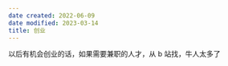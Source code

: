 ```yaml
---
date created: 2022-06-09
date modified: 2023-03-14
title: 创业
---
```


以后有机会创业的话，如果需要兼职的人才，从 b 站找，牛人太多了
